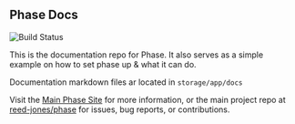 ## Phase Docs
![Build Status](https://app.chipperci.com/projects/b4d6dffa-71a2-42f8-8ea2-6c6e86a5511e/status/master)

This is the documentation repo for Phase. It also serves as a simple example on how to set phase up & what it can do.

Documentation markdown files ar located in `storage/app/docs`

Visit the [Main Phase Site](https://phased.dev/) for more information, or the main project repo at [reed-jones/phase](https://github.com/reed-jones/phase) for issues, bug reports, or contributions.
